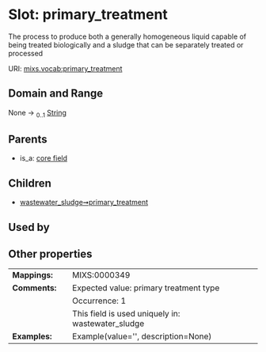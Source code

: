 
# Slot: primary_treatment


The process to produce both a generally homogeneous liquid capable of being treated biologically and a sludge that can be separately treated or processed

URI: [mixs.vocab:primary_treatment](https://w3id.org/mixs/vocab/primary_treatment)


## Domain and Range

None &#8594;  <sub>0..1</sub> [String](types/String.md)

## Parents

 *  is_a: [core field](core_field.md)

## Children

 *  [wastewater_sludge➞primary_treatment](wastewater_sludge_primary_treatment.md)

## Used by


## Other properties

|  |  |  |
| --- | --- | --- |
| **Mappings:** | | MIXS:0000349 |
| **Comments:** | | Expected value: primary treatment type |
|  | | Occurrence: 1 |
|  | | This field is used uniquely in: wastewater_sludge |
| **Examples:** | | Example(value='', description=None) |

